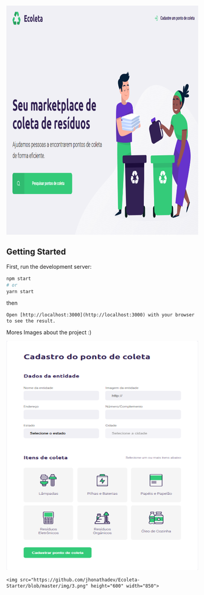 <img src="https://github.com/jhonathadev/Ecoleta-Starter/blob/master/img/1.png" height="600" width="850">

## Getting Started

First, run the development server:

```bash
npm start
# or
yarn start
```
then 
```
Open [http://localhost:3000](http://localhost:3000) with your browser to see the result.

```
Mores Images about the project :) 


<img src="https://github.com/jhonathadev/Ecoleta-Starter/blob/master/img/2.png" height="600" width="850">

```
<img src="https://github.com/jhonathadev/Ecoleta-Starter/blob/master/img/3.png" height="600" width="850">
